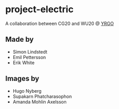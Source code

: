 # project-electric

A collaboration between CG20 and WU20 @ [YRGO]('https://www.yrgo.se')

## Made by

- Simon Lindstedt
- Emil Pettersson
- Erik White

## Images by

- Hugo Nyberg
- Supakarn Phatcharasophon
- Amanda Mohlin Axelsson
